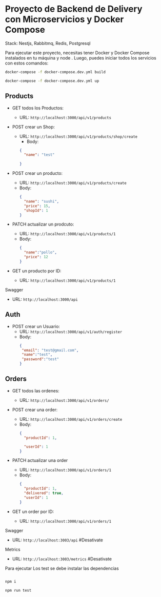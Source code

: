 # Proyecto de Backend de Delivery con Microservicios y Docker Compose

Stack: Nestjs, Rabbitmq, Redis, Postgresql

Para ejecutar este proyecto,  necesitas tener Docker y Docker Compose instalados en tu máquina y node . Luego, puedes iniciar todos los servicios con estos comandos:

```bash
docker-compose -f docker-compose.dev.yml build

docker-compose -f docker-compose.dev.yml up

```
## Products
- GET todos los Productos: 
  - URL: `http://localhost:3000/api/v1/products`

- POST crear un Shop:
  - URL: `http://localhost:3000/api/v1/products/shop/create`
    - Body:
    ```json
    {
      "name": "test"
   
    }
    ```

- POST crear un producto: 
  - URL: `http://localhost:3000/api/v1/products/create`
  - Body:
    ```json
    {
      "name": "sushi",
      "price": 15,
      "shopId": 1
    }
    ```

- PATCH actualizar un prodcuto: 
  - URL: `http://localhost:3000/api/v1/products/1`
  - Body:
    ```json
    {
      "name":"pollo",
      "price": 12
    }
    ```

- GET un producto por ID: 
  - URL: `http://localhost:3000/api/v1/products/1`

Swagger
- URL: `http://localhost:3000/api`


## Auth
- POST crear un Usuario: 
  - URL: `http://localhost:3000/api/v1/auth/register`
  - Body:
    ```json
    {
     "email": "test@gmail.com",
     "name":"test",
     "password":"test"
    }
    ```


## Orders
- GET todos las ordenes: 
  - URL: `http://localhost:3000/api/v1/orders/`

- POST crear una order: 
  - URL: `http://localhost:3000/api/v1/orders/create`
  - Body:
    ```json
    {
      "productId": 1,

      "userId": 1
    }
    ```

- PATCH actualizar una order 
  - URL: `http://localhost:3000/api/v1/orders/1`
  - Body:
    ```json
    {
      "productId": 1,
      "delivered": true,
      "userId": 1
    }
    ```

- GET un order por ID: 
  - URL: `http://localhost:3000/api/v1/orders/1`

Swagger
- URL: `http://localhost:3003/api` #Desativate

Metrics
- URL: `http://localhost:3003/metrics` #Desativate

Para ejecutar Los test se debe instalar las dependencias

```bash

npm i

npm run test

```